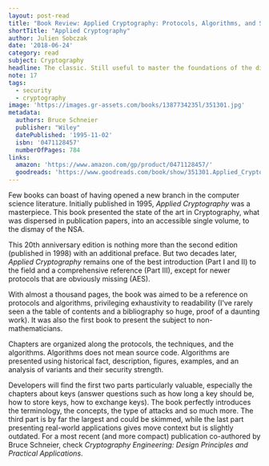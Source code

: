 ```yaml
---
layout: post-read
title: "Book Review: Applied Cryptography: Protocols, Algorithms, and Source Code in C"
shortTitle: "Applied Cryptography"
author: Julien Sobczak
date: '2018-06-24'
category: read
subject: Cryptography
headline: The classic. Still useful to master the foundations of the discipline.
note: 17
tags:
  - security
  - cryptography
image: 'https://images.gr-assets.com/books/1387734235l/351301.jpg'
metadata:
  authors: Bruce Schneier
  publisher: "Wiley"
  datePublished: '1995-11-02'
  isbn: '0471128457'
  numberOfPages: 784
links:
  amazon: 'https://www.amazon.com/gp/product/0471128457/'
  goodreads: 'https://www.goodreads.com/book/show/351301.Applied_Cryptography'
---
```


Few books can boast of having opened a new branch in the computer science literature. Initially published in 1995, *Applied Cryptography* was a masterpiece. This book presented the state of the art in Cryptography, what was dispersed in publication papers, into an accessible single volume, to the dismay of the NSA.

This 20th anniversary edition is nothing more than the second edition (published in 1998) with an additional preface. But two decades later, *Applied Cryptography* remains one of the best introduction (Part I and II) to the field and a comprehensive reference (Part III), except for newer protocols that are obviously missing (AES).

With almost a thousand pages, the book was aimed to be a reference on protocols and algorithms, privileging exhaustivity to readability (I've rarely seen a the table of contents and a bibliography so huge, proof of a daunting work). It was also the first book to present the subject to non-mathematicians.

Chapters are organized along the protocols, the techniques, and the algorithms. Algorithms does not mean source code. Algorithms are presented using historical fact, description, figures, examples, and an analysis of variants and their security strength.

Developers will find the first two parts particularly valuable, especially the chapters about keys (answer questions such as how long a key should be, how to store keys, how to exchange keys). The book perfectly introduces the terminology, the concepts, the type of attacks and so much more. The third part is by far the largest and could be skimmed, while the last part presenting real-world applications gives move context but is slightly outdated. For a most recent (and more compact) publication co-authored by Bruce Schneier, check *Cryptography Engineering: Design Principles and Practical Applications*.




